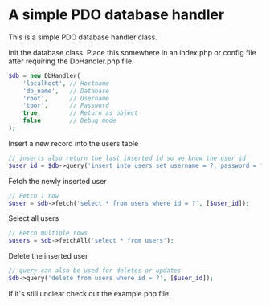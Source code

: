 # A simple PDO database handler

This is a simple PDO database handler class.

Init the database class. Place this somewhere in an index.php or config file after requiring the DbHandler.php file.
``` php
$db = new DbHandler(
    'localhost', // Hostname
    'db_name',   // Database
    'root',      // Username
    'toor',      // Password
    true,        // Return as object
    false        // Debug mode
);
```

Insert a new record into the users table
``` php
// inserts also return the last inserted id so we know the user id
$user_id = $db->query('insert into users set username = ?, password = ?, email = ?', ['Nathan', 'notMyPassword', 'nathan@email.com']);
``` 

Fetch the newly inserted user
``` php 
// Fetch 1 row
$user = $db->fetch('select * from users where id = ?', [$user_id]);
```

Select all users
``` php
// Fetch multiple rows
$users = $db->fetchAll('select * from users');
```

Delete the inserted user
``` php
// query can also be used for deletes or updates
$db->query('delete from users where id = ?', [$user_id]);
``` 

If it's still unclear check out the example.php file.